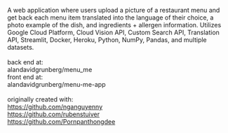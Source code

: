 A web application where users upload a picture of a restaurant menu and get back each menu item translated into the language of their choice, a photo example of the dish, and ingredients + allergen information.
Utilizes Google Cloud Platform, Cloud Vision API, Custom Search API, Translation API, Streamlit, Docker, Heroku, Python, NumPy, Pandas, and multiple datasets.
<br><br>
back end at:
<br>
alandavidgrunberg/menu_me
<br>
front end at: 
<br>
alandavidgrunberg/menu-me-app 
<br><br>
originally created with:
<br>
https://github.com/nganguyenny
<br>
https://github.com/rubenstuiver
<br>
https://github.com/Pornpanthongdee

